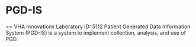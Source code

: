 # PGD-IS
== VHA Innovations Laboratory ID: 5112
Patient Generated Data Information System (PGD-IS) is a system to implement collection, analysis, and use of PGD.
